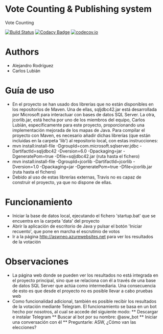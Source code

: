 # Vote Counting & Publishing system

Vote Counting

[![Build Status](https://travis-ci.org/Arquisoft/VoteCounting_1a.svg?branch=master)](https://travis-ci.org/Arquisoft/VoteCounting_1a)
[![Codacy Badge](https://api.codacy.com/project/badge/grade/e97dbcfca9444506b436ed3afa5a82e9)](https://www.codacy.com/app/jelabra/VoteCounting_1a)
[![codecov.io](https://codecov.io/github/Arquisoft/VoteCounting_1a/coverage.svg?branch=master)](https://codecov.io/github/Arquisoft/VoteCounting_1a?branch=master)


# Authors

* Alejandro Rodríguez
* Carlos Lubián

# Guía de uso

* En el proyecto se han usado dos librerías que no están disponibles en los repositorios de Maven. Una de ellas, sqljdbc42.jar está desarrollada por Microsoft para interactuar con bases de datos SQL Server. La otra, jcorlib.jar, está hecha por uno de los miembros del equipo, Carlos Lubián, específicamente para este proyecto, proporcionando una implementación mejorada de los mapas de Java. Para compilar el proyecto con Maven, es necesario añadir dichas librerías (que están incluidas en la carpeta 'lib') al repositorio local, con estas instrucciones:
* mvn install:install-file -DgroupId=com.microsoft.sqlserver.jdbc -DartifactId=sqljdbc42 -Dversion=6.0 -Dpackaging=jar -DgeneratePom=true -Dfile=sqljdbc42.jar (ruta hasta el fichero)
* mvn install:install-file -DgroupId=jcorlib -DartifactId=jcorlib -Dversion=1.0 -Dpackaging=jar -DgeneratePom=true -Dfile=jcorlib.jar (ruta hasta el fichero)
* Debido al uso de estas librerías externas, Travis no es capaz de construir el proyecto, ya que no dispone de ellas.

# Funcionamiento

* Iniciar la base de datos local, ejecutando el fichero 'startup.bat' que se encuentra en la carpeta 'data' del proyecto
* Abrir la aplicación de escritorio de Java y pulsar el botón 'Iniciar recuento', que pone en marcha el escrutinio de votos
* Ir a la página http://aswneo.azurewebsites.net para ver los resultados de la votación

# Observaciones

* La página web donde se pueden ver los resultados no está integrada en el proyecto principal, sino que se relaciona con él a través de una base de datos SQL Server que actúa como intermediaria. Una consecuencia de esto es que desde el proyecto no es posible llevar a cabo pruebas web
* Como funcionalidad adicional, también es posible recibir los resultados de la votación mediante Telegram. El funcionamiento se basa en un bot hecho por nosotros, al cual se accede del siguiente modo:
** Descargar e instalar Telegram
** Buscar al bot por su nombre: @asw_bot
** Iniciar una conversación con él
** Preguntarle: ASW, ¿Cómo van las elecciones?
